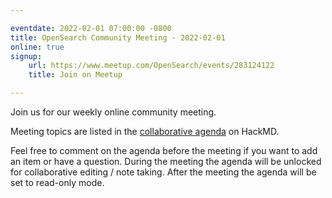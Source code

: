 ```yaml
---

eventdate: 2022-02-01 07:00:00 -0800
title: OpenSearch Community Meeting - 2022-02-01
online: true
signup:
    url: https://www.meetup.com/OpenSearch/events/283124122
    title: Join on Meetup

---
```


Join us for our weekly online community meeting.

Meeting topics are listed in the [collaborative agenda](https://hackmd.io/@HmdZWaVnQU6M8icdvC5TwQ/ByKuRz8hK) on HackMD.

Feel free to comment on the agenda before the meeting if you want to add an item or have a question.
During the meeting the agenda will be unlocked for collaborative editing / note taking. After the meeting the agenda will be set to read-only mode.
